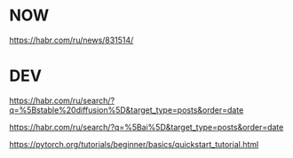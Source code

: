 # NOW

https://habr.com/ru/news/831514/

# DEV

https://habr.com/ru/search/?q=%5Bstable%20diffusion%5D&target_type=posts&order=date

https://habr.com/ru/search/?q=%5Bai%5D&target_type=posts&order=date

https://pytorch.org/tutorials/beginner/basics/quickstart_tutorial.html

